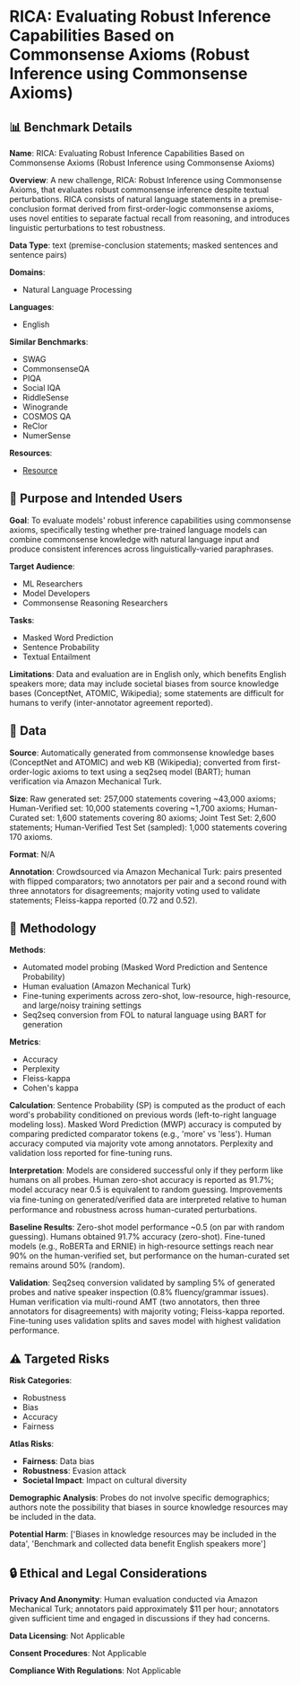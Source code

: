 # RICA: Evaluating Robust Inference Capabilities Based on Commonsense Axioms (Robust Inference using Commonsense Axioms)

## 📊 Benchmark Details

**Name**: RICA: Evaluating Robust Inference Capabilities Based on Commonsense Axioms (Robust Inference using Commonsense Axioms)

**Overview**: A new challenge, RICA: Robust Inference using Commonsense Axioms, that evaluates robust commonsense inference despite textual perturbations. RICA consists of natural language statements in a premise-conclusion format derived from first-order-logic commonsense axioms, uses novel entities to separate factual recall from reasoning, and introduces linguistic perturbations to test robustness.

**Data Type**: text (premise-conclusion statements; masked sentences and sentence pairs)

**Domains**:
- Natural Language Processing

**Languages**:
- English

**Similar Benchmarks**:
- SWAG
- CommonsenseQA
- PIQA
- Social IQA
- RiddleSense
- Winogrande
- COSMOS QA
- ReClor
- NumerSense

**Resources**:
- [Resource](N/A)

## 🎯 Purpose and Intended Users

**Goal**: To evaluate models' robust inference capabilities using commonsense axioms, specifically testing whether pre-trained language models can combine commonsense knowledge with natural language input and produce consistent inferences across linguistically-varied paraphrases.

**Target Audience**:
- ML Researchers
- Model Developers
- Commonsense Reasoning Researchers

**Tasks**:
- Masked Word Prediction
- Sentence Probability
- Textual Entailment

**Limitations**: Data and evaluation are in English only, which benefits English speakers more; data may include societal biases from source knowledge bases (ConceptNet, ATOMIC, Wikipedia); some statements are difficult for humans to verify (inter-annotator agreement reported).

## 💾 Data

**Source**: Automatically generated from commonsense knowledge bases (ConceptNet and ATOMIC) and web KB (Wikipedia); converted from first-order-logic axioms to text using a seq2seq model (BART); human verification via Amazon Mechanical Turk.

**Size**: Raw generated set: 257,000 statements covering ~43,000 axioms; Human-Verified set: 10,000 statements covering ~1,700 axioms; Human-Curated set: 1,600 statements covering 80 axioms; Joint Test Set: 2,600 statements; Human-Verified Test Set (sampled): 1,000 statements covering 170 axioms.

**Format**: N/A

**Annotation**: Crowdsourced via Amazon Mechanical Turk: pairs presented with flipped comparators; two annotators per pair and a second round with three annotators for disagreements; majority voting used to validate statements; Fleiss-kappa reported (0.72 and 0.52).

## 🔬 Methodology

**Methods**:
- Automated model probing (Masked Word Prediction and Sentence Probability)
- Human evaluation (Amazon Mechanical Turk)
- Fine-tuning experiments across zero-shot, low-resource, high-resource, and large/noisy training settings
- Seq2seq conversion from FOL to natural language using BART for generation

**Metrics**:
- Accuracy
- Perplexity
- Fleiss-kappa
- Cohen's kappa

**Calculation**: Sentence Probability (SP) is computed as the product of each word's probability conditioned on previous words (left-to-right language modeling loss). Masked Word Prediction (MWP) accuracy is computed by comparing predicted comparator tokens (e.g., 'more' vs 'less'). Human accuracy computed via majority vote among annotators. Perplexity and validation loss reported for fine-tuning runs.

**Interpretation**: Models are considered successful only if they perform like humans on all probes. Human zero-shot accuracy is reported as 91.7%; model accuracy near 0.5 is equivalent to random guessing. Improvements via fine-tuning on generated/veriﬁed data are interpreted relative to human performance and robustness across human-curated perturbations.

**Baseline Results**: Zero-shot model performance ~0.5 (on par with random guessing). Humans obtained 91.7% accuracy (zero-shot). Fine-tuned models (e.g., RoBERTa and ERNIE) in high-resource settings reach near 90% on the human-verified set, but performance on the human-curated set remains around 50% (random).

**Validation**: Seq2seq conversion validated by sampling 5% of generated probes and native speaker inspection (0.8% fluency/grammar issues). Human verification via multi-round AMT (two annotators, then three annotators for disagreements) with majority voting; Fleiss-kappa reported. Fine-tuning uses validation splits and saves model with highest validation performance.

## ⚠️ Targeted Risks

**Risk Categories**:
- Robustness
- Bias
- Accuracy
- Fairness

**Atlas Risks**:
- **Fairness**: Data bias
- **Robustness**: Evasion attack
- **Societal Impact**: Impact on cultural diversity

**Demographic Analysis**: Probes do not involve specific demographics; authors note the possibility that biases in source knowledge resources may be included in the data.

**Potential Harm**: ['Biases in knowledge resources may be included in the data', 'Benchmark and collected data benefit English speakers more']

## 🔒 Ethical and Legal Considerations

**Privacy And Anonymity**: Human evaluation conducted via Amazon Mechanical Turk; annotators paid approximately $11 per hour; annotators given sufficient time and engaged in discussions if they had concerns.

**Data Licensing**: Not Applicable

**Consent Procedures**: Not Applicable

**Compliance With Regulations**: Not Applicable
